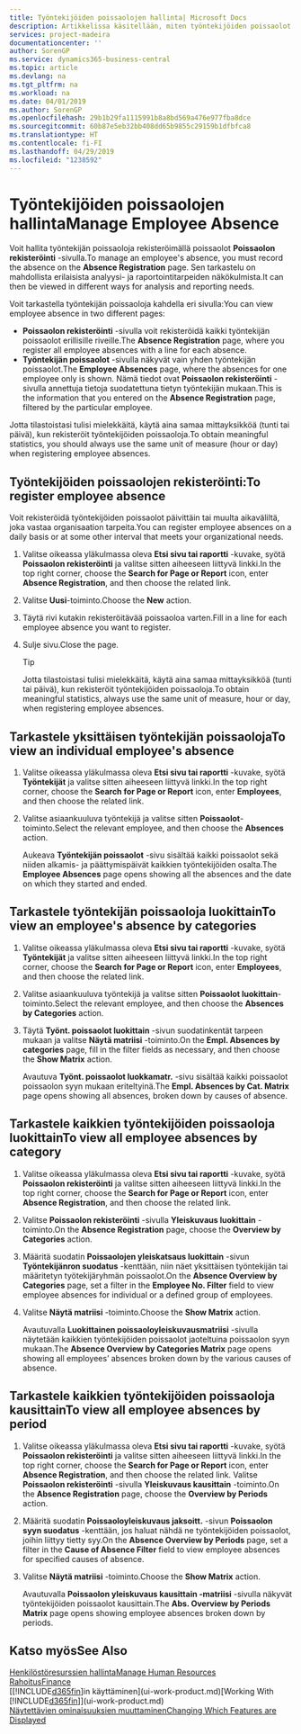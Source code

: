```yaml
---
title: Työntekijöiden poissaolojen hallinta| Microsoft Docs
description: Artikkelissa käsitellään, miten työntekijöiden poissaolot kirjataan ja miten poissaolotilastoja analysoidaan.
services: project-madeira
documentationcenter: ''
author: SorenGP
ms.service: dynamics365-business-central
ms.topic: article
ms.devlang: na
ms.tgt_pltfrm: na
ms.workload: na
ms.date: 04/01/2019
ms.author: SorenGP
ms.openlocfilehash: 29b1b29fa1115991b8a8bd569a476e977fba8dce
ms.sourcegitcommit: 60b87e5eb32bb408dd65b9855c29159b1dfbfca8
ms.translationtype: HT
ms.contentlocale: fi-FI
ms.lasthandoff: 04/29/2019
ms.locfileid: "1238592"
---
```

# <a name="manage-employee-absence"></a><span data-ttu-id="7905a-103">Työntekijöiden poissaolojen hallinta</span><span class="sxs-lookup"><span data-stu-id="7905a-103">Manage Employee Absence</span></span>
<span data-ttu-id="7905a-104">Voit hallita työntekijän poissaoloja rekisteröimällä poissaolot **Poissaolon rekisteröinti** -sivulla.</span><span class="sxs-lookup"><span data-stu-id="7905a-104">To manage an employee's absence, you must record the absence on the **Absence Registration** page.</span></span> <span data-ttu-id="7905a-105">Sen tarkastelu on mahdollista erilaisista analyysi- ja raportointitarpeiden näkökulmista.</span><span class="sxs-lookup"><span data-stu-id="7905a-105">It can then be viewed in different ways for analysis and reporting needs.</span></span>

<span data-ttu-id="7905a-106">Voit tarkastella työntekijän poissaoloja kahdella eri sivulla:</span><span class="sxs-lookup"><span data-stu-id="7905a-106">You can view employee absence in two different pages:</span></span>

* <span data-ttu-id="7905a-107">**Poissaolon rekisteröinti** -sivulla voit rekisteröidä kaikki työntekijän poissaolot erillisille riveille.</span><span class="sxs-lookup"><span data-stu-id="7905a-107">The **Absence Registration** page, where you register all employee absences with a line for each absence.</span></span>
* <span data-ttu-id="7905a-108">**Työntekijän poissaolot** -sivulla näkyvät vain yhden työntekijän poissaolot.</span><span class="sxs-lookup"><span data-stu-id="7905a-108">The **Employee Absences** page, where the absences for one employee only is shown.</span></span> <span data-ttu-id="7905a-109">Nämä tiedot ovat **Poissaolon rekisteröinti** -sivulla annettuja tietoja suodatettuna tietyn työntekijän mukaan.</span><span class="sxs-lookup"><span data-stu-id="7905a-109">This is the information that you entered on the **Absence Registration** page, filtered by the particular employee.</span></span>

<span data-ttu-id="7905a-110">Jotta tilastoistasi tulisi mielekkäitä, käytä aina samaa mittayksikköä (tunti tai päivä), kun rekisteröit työntekijöiden poissaoloja.</span><span class="sxs-lookup"><span data-stu-id="7905a-110">To obtain meaningful statistics, you should always use the same unit of measure (hour or day) when registering employee absences.</span></span>

## <a name="to-register-employee-absence"></a><span data-ttu-id="7905a-111">Työntekijöiden poissaolojen rekisteröinti:</span><span class="sxs-lookup"><span data-stu-id="7905a-111">To register employee absence</span></span>
<span data-ttu-id="7905a-112">Voit rekisteröidä työntekijöiden poissaolot päivittäin tai muulta aikaväliltä, joka vastaa organisaation tarpeita.</span><span class="sxs-lookup"><span data-stu-id="7905a-112">You can register employee absences on a daily basis or at some other interval that meets your organizational needs.</span></span>

1. <span data-ttu-id="7905a-113">Valitse oikeassa yläkulmassa oleva **Etsi sivu tai raportti** -kuvake, syötä **Poissaolon rekisteröinti** ja valitse sitten aiheeseen liittyvä linkki.</span><span class="sxs-lookup"><span data-stu-id="7905a-113">In the top right corner, choose the **Search for Page or Report** icon, enter **Absence Registration**, and then choose the related link.</span></span>
2. <span data-ttu-id="7905a-114">Valitse **Uusi**-toiminto.</span><span class="sxs-lookup"><span data-stu-id="7905a-114">Choose the **New** action.</span></span>
3. <span data-ttu-id="7905a-115">Täytä rivi kutakin rekisteröitävää poissaoloa varten.</span><span class="sxs-lookup"><span data-stu-id="7905a-115">Fill in a line for each employee absence you want to register.</span></span>
4. <span data-ttu-id="7905a-116">Sulje sivu.</span><span class="sxs-lookup"><span data-stu-id="7905a-116">Close the page.</span></span>

    > [!Tip]
    > <span data-ttu-id="7905a-117">Jotta tilastoistasi tulisi mielekkäitä, käytä aina samaa mittayksikköä (tunti tai päivä), kun rekisteröit työntekijöiden poissaoloja.</span><span class="sxs-lookup"><span data-stu-id="7905a-117">To obtain meaningful statistics, always use the same unit of measure, hour or day, when registering employee absences.</span></span>

## <a name="to-view-an-individual-employees-absence"></a><span data-ttu-id="7905a-118">Tarkastele yksittäisen työntekijän poissaoloja</span><span class="sxs-lookup"><span data-stu-id="7905a-118">To view an individual employee's absence</span></span>
1. <span data-ttu-id="7905a-119">Valitse oikeassa yläkulmassa oleva **Etsi sivu tai raportti** -kuvake, syötä **Työntekijät** ja valitse sitten aiheeseen liittyvä linkki.</span><span class="sxs-lookup"><span data-stu-id="7905a-119">In the top right corner, choose the **Search for Page or Report** icon, enter **Employees**, and then choose the related link.</span></span>
2. <span data-ttu-id="7905a-120">Valitse asiaankuuluva työntekijä ja valitse sitten **Poissaolot**-toiminto.</span><span class="sxs-lookup"><span data-stu-id="7905a-120">Select the relevant employee, and then choose the **Absences** action.</span></span>

    <span data-ttu-id="7905a-121">Aukeava **Työntekijän poissaolot** -sivu sisältää kaikki poissaolot sekä niiden alkamis- ja päättymispäivät kaikkien työntekijöiden osalta.</span><span class="sxs-lookup"><span data-stu-id="7905a-121">The **Employee Absences** page opens showing all the absences and the date on which they started and ended.</span></span>

## <a name="to-view-an-employees-absence-by-categories"></a><span data-ttu-id="7905a-122">Tarkastele työntekijän poissaoloja luokittain</span><span class="sxs-lookup"><span data-stu-id="7905a-122">To view an employee's absence by categories</span></span>
1. <span data-ttu-id="7905a-123">Valitse oikeassa yläkulmassa oleva **Etsi sivu tai raportti** -kuvake, syötä **Työntekijät** ja valitse sitten aiheeseen liittyvä linkki.</span><span class="sxs-lookup"><span data-stu-id="7905a-123">In the top right corner, choose the **Search for Page or Report** icon, enter **Employees**, and then choose the related link.</span></span>
2. <span data-ttu-id="7905a-124">Valitse asiaankuuluva työntekijä ja valitse sitten **Poissaolot luokittain**-toiminto.</span><span class="sxs-lookup"><span data-stu-id="7905a-124">Select the relevant employee, and then choose the **Absences by Categories** action.</span></span>
3. <span data-ttu-id="7905a-125">Täytä **Työnt. poissaolot luokittain** -sivun suodatinkentät tarpeen mukaan ja valitse **Näytä matriisi** -toiminto.</span><span class="sxs-lookup"><span data-stu-id="7905a-125">On the **Empl. Absences by categories** page, fill in the filter fields as necessary, and then choose the **Show Matrix** action.</span></span>

    <span data-ttu-id="7905a-126">Avautuva **Työnt. poissaolot luokkamatr.** -sivu sisältää kaikki poissaolot poissaolon syyn mukaan eriteltyinä.</span><span class="sxs-lookup"><span data-stu-id="7905a-126">The **Empl. Absences by Cat. Matrix** page opens showing all absences, broken down by causes of absence.</span></span>

## <a name="to-view-all-employee-absences-by-category"></a><span data-ttu-id="7905a-127">Tarkastele kaikkien työntekijöiden poissaoloja luokittain</span><span class="sxs-lookup"><span data-stu-id="7905a-127">To view all employee absences by category</span></span>
1. <span data-ttu-id="7905a-128">Valitse oikeassa yläkulmassa oleva **Etsi sivu tai raportti** -kuvake, syötä **Poissaolon rekisteröinti** ja valitse sitten aiheeseen liittyvä linkki.</span><span class="sxs-lookup"><span data-stu-id="7905a-128">In the top right corner, choose the **Search for Page or Report** icon, enter **Absence Registration**, and then choose the related link.</span></span>
2. <span data-ttu-id="7905a-129">Valitse **Poissaolon rekisteröinti** -sivulla **Yleiskuvaus luokittain** -toiminto.</span><span class="sxs-lookup"><span data-stu-id="7905a-129">On the **Absence Registration** page, choose the **Overview by Categories** action.</span></span>
3. <span data-ttu-id="7905a-130">Määritä suodatin **Poissaolojen yleiskatsaus luokittain** -sivun **Työntekijänron suodatus** -kenttään, niin näet yksittäisen työntekijän tai määritetyn työtekijäryhmän poissaolot.</span><span class="sxs-lookup"><span data-stu-id="7905a-130">On the **Absence Overview by Categories** page, set a filter in the **Employee No. Filter** field to view employee absences for individual or a defined group of employees.</span></span>
4. <span data-ttu-id="7905a-131">Valitse **Näytä matriisi** -toiminto.</span><span class="sxs-lookup"><span data-stu-id="7905a-131">Choose the **Show Matrix** action.</span></span>

    <span data-ttu-id="7905a-132">Avautuvalla **Luokittainen poissaoloyleiskuvausmatriisi** -sivulla näytetään kaikkien työntekijöiden poissaolot jaoteltuina poissaolon syyn mukaan.</span><span class="sxs-lookup"><span data-stu-id="7905a-132">The **Absence Overview by Categories Matrix** page opens showing all employees’ absences broken down by the various causes of absence.</span></span>

## <a name="to-view-all-employee-absences-by-period"></a><span data-ttu-id="7905a-133">Tarkastele kaikkien työntekijöiden poissaoloja kausittain</span><span class="sxs-lookup"><span data-stu-id="7905a-133">To view all employee absences by period</span></span>
1. <span data-ttu-id="7905a-134">Valitse oikeassa yläkulmassa oleva **Etsi sivu tai raportti** -kuvake, syötä **Poissaolon rekisteröinti** ja valitse sitten aiheeseen liittyvä linkki.</span><span class="sxs-lookup"><span data-stu-id="7905a-134">In the top right corner, choose the **Search for Page or Report** icon, enter **Absence Registration**, and then choose the related link.</span></span>
   <span data-ttu-id="7905a-135">Valitse **Poissaolon rekisteröinti** -sivulla **Yleiskuvaus kausittain** -toiminto.</span><span class="sxs-lookup"><span data-stu-id="7905a-135">On the **Absence Registration** page, choose the **Overview by Periods** action.</span></span>
2. <span data-ttu-id="7905a-136">Määritä suodatin **Poissaoloyleiskuvaus jaksoitt.** -sivun **Poissaolon syyn suodatus** -kenttään, jos haluat nähdä ne työntekijöiden poissaolot, joihin liittyy tietty syy.</span><span class="sxs-lookup"><span data-stu-id="7905a-136">On the **Absence Overview by Periods** page, set a filter in the **Cause of Absence Filter** field to view employee absences for specified causes of absence.</span></span>
3. <span data-ttu-id="7905a-137">Valitse **Näytä matriisi** -toiminto.</span><span class="sxs-lookup"><span data-stu-id="7905a-137">Choose the **Show Matrix** action.</span></span>

    <span data-ttu-id="7905a-138">Avautuvalla **Poissaolon yleiskuvaus kausittain -matriisi** -sivulla näkyvät työntekijöiden poissaolot kausittain.</span><span class="sxs-lookup"><span data-stu-id="7905a-138">The **Abs. Overview by Periods Matrix** page opens showing employee absences broken down by periods.</span></span>

## <a name="see-also"></a><span data-ttu-id="7905a-139">Katso myös</span><span class="sxs-lookup"><span data-stu-id="7905a-139">See Also</span></span>
[<span data-ttu-id="7905a-140">Henkilöstöresurssien hallinta</span><span class="sxs-lookup"><span data-stu-id="7905a-140">Manage Human Resources</span></span>](hr-manage-human-resources.md)  
[<span data-ttu-id="7905a-141">Rahoitus</span><span class="sxs-lookup"><span data-stu-id="7905a-141">Finance</span></span>](finance.md)  
<span data-ttu-id="7905a-142">[[!INCLUDE[d365fin](includes/d365fin_md.md)]in käyttäminen](ui-work-product.md)</span><span class="sxs-lookup"><span data-stu-id="7905a-142">[Working With [!INCLUDE[d365fin](includes/d365fin_md.md)]](ui-work-product.md)</span></span>  
[<span data-ttu-id="7905a-143">Näytettävien ominaisuuksien muuttaminen</span><span class="sxs-lookup"><span data-stu-id="7905a-143">Changing Which Features are Displayed</span></span>](ui-experiences.md)
